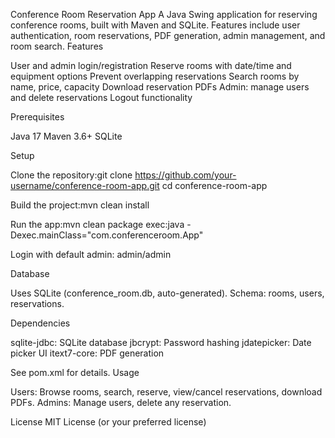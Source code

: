 Conference Room Reservation App
   A Java Swing application for reserving conference rooms, built with Maven and SQLite. Features include user authentication, room reservations, PDF generation, admin management, and room search.
Features

User and admin login/registration
Reserve rooms with date/time and equipment options
Prevent overlapping reservations
Search rooms by name, price, capacity
Download reservation PDFs
Admin: manage users and delete reservations
Logout functionality

Prerequisites

Java 17
Maven 3.6+
SQLite

Setup

Clone the repository:git clone https://github.com/your-username/conference-room-app.git
cd conference-room-app


Build the project:mvn clean install


Run the app:mvn clean package exec:java -Dexec.mainClass="com.conferenceroom.App"



Login with default admin: admin/admin

Database

Uses SQLite (conference_room.db, auto-generated).
Schema: rooms, users, reservations.

Dependencies

sqlite-jdbc: SQLite database
jbcrypt: Password hashing
jdatepicker: Date picker UI
itext7-core: PDF generation

   See pom.xml for details.
Usage

Users: Browse rooms, search, reserve, view/cancel reservations, download PDFs.
Admins: Manage users, delete any reservation.

License
   MIT License (or your preferred license)


